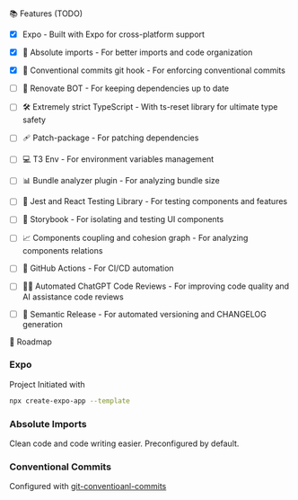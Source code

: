 📚 Features (TODO)

- [X] Expo - Built with Expo for cross-platform support
- [X] 🎯 Absolute imports - For better imports and code organization
- [X] 📝 Conventional commits git hook - For enforcing conventional commits
- [ ] 🤖 Renovate BOT - For keeping dependencies up to date
- [ ] 🛠️ Extremely strict TypeScript - With ts-reset library for ultimate type safety
- [ ] 🩹 Patch-package - For patching dependencies
- [ ] 💻 T3 Env - For environment variables management
- [ ] 📊 Bundle analyzer plugin - For analyzing bundle size
- [ ] 🧪 Jest and React Testing Library - For testing components and features
- [ ] 📕 Storybook - For isolating and testing UI components
- [ ] 📈 Components coupling and cohesion graph - For analyzing components relations
- [ ] 🚀 GitHub Actions - For CI/CD automation
- [ ] 🤖🧠 Automated ChatGPT Code Reviews - For improving code quality and AI assistance code reviews
- [ ] 🚢 Semantic Release - For automated versioning and CHANGELOG generation


🚦 Roadmap

### Expo
Project Initiated with
```sh
npx create-expo-app --template
```

### Absolute Imports
Clean code and code writing easier.
Preconfigured by default.

### Conventional Commits
Configured with [git-conventioanl-commits](https://github.com/qoomon/git-conventional-commits)
